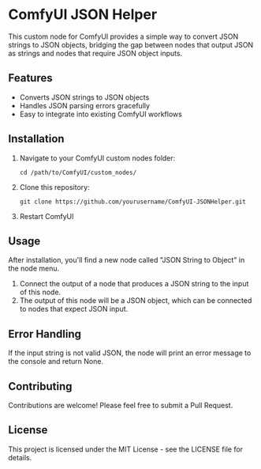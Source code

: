 # ComfyUI JSON Helper

This custom node for ComfyUI provides a simple way to convert JSON strings to JSON objects, bridging the gap between nodes that output JSON as strings and nodes that require JSON object inputs.

## Features

- Converts JSON strings to JSON objects
- Handles JSON parsing errors gracefully
- Easy to integrate into existing ComfyUI workflows

## Installation

1. Navigate to your ComfyUI custom nodes folder:
   ```
   cd /path/to/ComfyUI/custom_nodes/
   ```
2. Clone this repository:
   ```
   git clone https://github.com/yourusername/ComfyUI-JSONHelper.git
   ```
3. Restart ComfyUI

## Usage

After installation, you'll find a new node called "JSON String to Object" in the node menu. 

1. Connect the output of a node that produces a JSON string to the input of this node.
2. The output of this node will be a JSON object, which can be connected to nodes that expect JSON input.

## Error Handling

If the input string is not valid JSON, the node will print an error message to the console and return None.

## Contributing

Contributions are welcome! Please feel free to submit a Pull Request.

## License

This project is licensed under the MIT License - see the LICENSE file for details.

